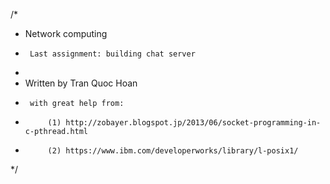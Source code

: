 /*
 * Network computing
 *		Last assignment: building chat server
 *
 *	Written by Tran Quoc Hoan
 *		with great help from:
 *			(1) http://zobayer.blogspot.jp/2013/06/socket-programming-in-c-pthread.html
 *			(2) https://www.ibm.com/developerworks/library/l-posix1/
*/